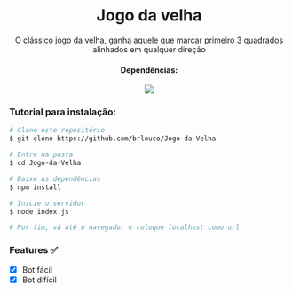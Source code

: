 <h1 align="center">Jogo da velha</h1>
<p align="center">O clássico jogo da velha, ganha aquele que marcar primeiro 3 quadrados alinhados em qualquer direção</p>
<div align="center">
    <h4>Dependências: </h4>
    <img src="https://img.shields.io/badge/Node.js-22.12.0-43853D?style=for-the-badge&logo=node.js&logoColor=white"/>
</div>


### Tutorial para instalação:

```bash
# Clone este repositório
$ git clone https://github.com/brlouco/Jogo-da-Velha

# Entre na pasta
$ cd Jogo-da-Velha

# Baixe as dependências
$ npm install

# Inicie o servidor
$ node index.js

# Por fim, vá até o navegador e coloque localhost como url
```

<h3>Features ✅</h3>

- [x] Bot fácil
- [x] Bot difícil
